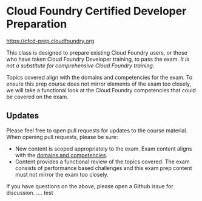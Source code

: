 # Cloud Foundry Certified Developer Preparation

https://cfcd-prep.cloudfoundry.org

This class is designed to prepare existing Cloud Foundry users, or those who have taken Cloud Foundry Developer training, to pass the exam. *It is not a substitute for comprehensive Cloud Foundry training*.

Topics covered align with the domains and competencies for the exam. To ensure this prep course does not mirror elements of the exam too closely, we will take a functional look at the Cloud Foundry competencies that could be covered on the exam.

## Updates

Please feel free to open pull requests for updates to the course material. When opening pull requests, please be sure:

* New content is scoped appropriately to the exam. Exam content aligns with the [domains and competencies](https://training.linuxfoundation.org/certification/cloud-foundry-certified-developer-cfcd/#domains).
* Content provides a functional review of the topics covered. The exam consists of performance based challenges and this exam prep content must not mirror the exam too closely. 

If you have questions on the above, please open a Github issue for discussion. .... test
